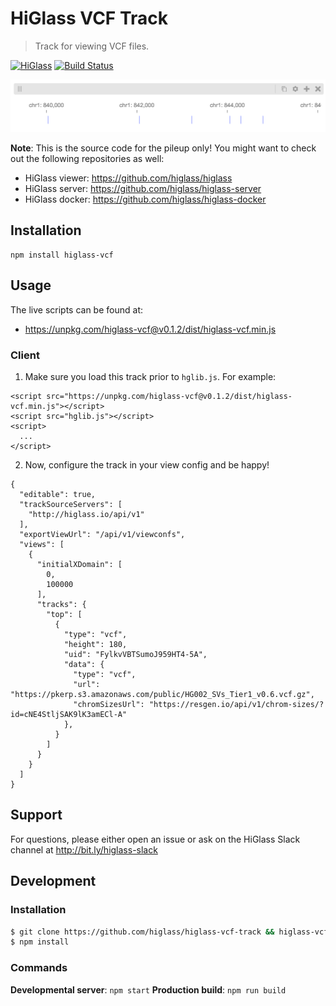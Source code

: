 # HiGlass VCF Track

> Track for viewing VCF files.

[![HiGlass](https://img.shields.io/badge/higlass-👍-red.svg?colorB=0f5d92)](http://higlass.io)
[![Build Status](https://img.shields.io/travis/higlass/higlass-pileup-track/master.svg?colorB=0f5d92)](https://travis-ci.org/higlass/higlass-pileup-track)

<img src="/teaser.png?raw=true" width="600" />

**Note**: This is the source code for the pileup only! You might want to check out the following repositories as well:

- HiGlass viewer: https://github.com/higlass/higlass
- HiGlass server: https://github.com/higlass/higlass-server
- HiGlass docker: https://github.com/higlass/higlass-docker

## Installation

```
npm install higlass-vcf
```

## Usage

The live scripts can be found at:

- https://unpkg.com/higlass-vcf@v0.1.2/dist/higlass-vcf.min.js

### Client

1. Make sure you load this track prior to `hglib.js`. For example:

```
<script src="https://unpkg.com/higlass-vcf@v0.1.2/dist/higlass-vcf.min.js"></script>
<script src="hglib.js"></script>
<script>
  ...
</script>
```

2. Now, configure the track in your view config and be happy!

```
{
  "editable": true,
  "trackSourceServers": [
    "http://higlass.io/api/v1"
  ],
  "exportViewUrl": "/api/v1/viewconfs",
  "views": [
    {
      "initialXDomain": [
        0,
        100000
      ],
      "tracks": {
        "top": [
          {
            "type": "vcf",
            "height": 180,
            "uid": "FylkvVBTSumoJ959HT4-5A",
            "data": {
              "type": "vcf",
              "url": "https://pkerp.s3.amazonaws.com/public/HG002_SVs_Tier1_v0.6.vcf.gz",
              "chromSizesUrl": "https://resgen.io/api/v1/chrom-sizes/?id=cNE4StljSAK9lK3amECl-A"
            },
          }
        ]
      }
    }
  ]
}
```

## Support

For questions, please either open an issue or ask on the HiGlass Slack channel at http://bit.ly/higlass-slack

## Development

### Installation

```bash
$ git clone https://github.com/higlass/higlass-vcf-track && higlass-vcf-track
$ npm install
```

### Commands

**Developmental server**: `npm start`
**Production build**: `npm run build`
